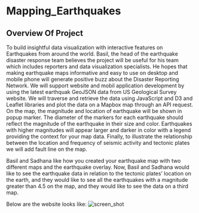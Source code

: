 # Mapping_Earthquakes

## Overview Of Project
To build insightful data visualization with interactive features on Earthquakes from around the world. Basil, the head of the earthquake disaster response team believes the project will be useful for his team which includes reporters and data visualization specialists. He hopes that making earthquake maps informative and easy to use on desktop and mobile phone will generate positive buzz about the Disaster Reporting Network. We will support website and mobil application development by using the latest earthquak GeoJSON data from US Geological Survey website. We will traverse and retrieve the data using JavaScript and D3 and Leaflet libraries and plot the data on a Mapbox map through an API request. On the map, the magnitude and location of earthquake will be shown in popup marker. The diameter of the markers for each earthquake should reflect the magnitude of the earthquake in their size and color. Earthquakes with higher magnitudes will appear larger and darker in color with a legend providing the context for your map data. Finally, to illustrate the relationship between the location and frequency of seismic activity and tectonic plates we will add fault line on the map.

Basil and Sadhana like how you created your earthquake map with two different maps and the earthquake overlay. Now, Basil and Sadhana would like to see the earthquake data in relation to the tectonic plates’ location on the earth, and they would like to see all the earthquakes with a magnitude greater than 4.5 on the map, and they would like to see the data on a third map.

Below are the website looks like: 
![screen_shot]()
